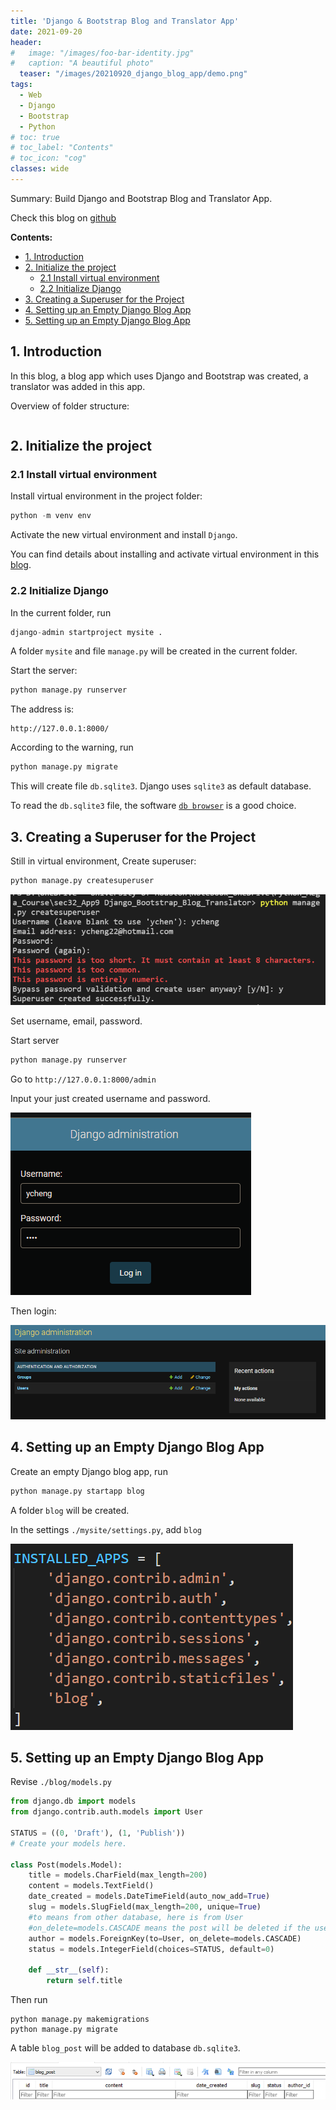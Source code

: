 ```yaml
---
title: 'Django & Bootstrap Blog and Translator App'
date: 2021-09-20
header:
#   image: "/images/foo-bar-identity.jpg"
#   caption: "A beautiful photo"
  teaser: "/images/20210920_django_blog_app/demo.png"
tags:
  - Web
  - Django
  - Bootstrap
  - Python
# toc: true
# toc_label: "Contents"
# toc_icon: "cog"
classes: wide
---
```


Summary: Build Django and Bootstrap Blog and Translator App.

Check this blog on [github](#)

**Contents:**
- [1. Introduction](#1-introduction)
- [2. Initialize the project](#2-initialize-the-project)
  - [2.1 Install virtual environment](#21-install-virtual-environment)
  - [2.2 Initialize Django](#22-initialize-django)
- [3. Creating a Superuser for the Project](#3-creating-a-superuser-for-the-project)
- [4. Setting up an Empty Django Blog App](#4-setting-up-an-empty-django-blog-app)
- [5. Setting up an Empty Django Blog App](#5-setting-up-an-empty-django-blog-app)


## 1. Introduction

In this blog, a blog app which uses Django and Bootstrap was created, a translator was added in this app.

Overview of folder structure:
```

```

## 2. Initialize the project
### 2.1 Install virtual environment

Install virtual environment in the project folder: 

```python
python -m venv env
```

Activate the new virtual environment and install `Django`.

You can find details about installing and activate virtual environment in this [blog](https://ycheng22.github.io/Deploy_web_app_on_Heroku/).

### 2.2 Initialize Django

In the current folder, run

```python
django-admin startproject mysite .
```

A folder `mysite` and file `manage.py` will be created in the current folder.

Start the server:

```python
python manage.py runserver
```

The address is: 

```
http://127.0.0.1:8000/
```

According to the warning, run

```python
python manage.py migrate
``` 

This will create file `db.sqlite3`. Django uses `sqlite3` as default database.

To read the `db.sqlite3` file, the software [`db browser`](https://sqlitebrowser.org/) is a good choice.

## 3. Creating a Superuser for the Project

Still in virtual environment, Create superuser:

```python
python manage.py createsuperuser
```

![name](/images/20210920_django_blog_app/superuser.png)

Set username, email, password.

Start server

```python
python manage.py runserver
```
Go to `http://127.0.0.1:8000/admin`

Input your just created username and password.

![name](/images/20210920_django_blog_app/superuser_login.png)

Then login: 

![name](/images/20210920_django_blog_app/superuser_login_in.png)

## 4. Setting up an Empty Django Blog App

Create an empty Django blog app, run

```python
python manage.py startapp blog
```

A folder `blog` will be created.

In the settings `./mysite/settings.py`, add `blog`

![name](/images/20210920_django_blog_app/setting_blog.png)

## 5. Setting up an Empty Django Blog App

Revise `./blog/models.py`

```python
from django.db import models
from django.contrib.auth.models import User

STATUS = ((0, 'Draft'), (1, 'Publish'))
# Create your models here.

class Post(models.Model):
    title = models.CharField(max_length=200)
    content = models.TextField()
    date_created = models.DateTimeField(auto_now_add=True)
    slug = models.SlugField(max_length=200, unique=True)
    #to means from other database, here is from User
    #on_delete=models.CASCADE means the post will be deleted if the use was deleted from database
    author = models.ForeignKey(to=User, on_delete=models.CASCADE)
    status = models.IntegerField(choices=STATUS, default=0)

    def __str__(self):
        return self.title
```

Then run

```
python manage.py makemigrations
python manage.py migrate
```

A table `blog_post` will be added to database `db.sqlite3`.

![name](/images/20210920_django_blog_app/db_table_create.png)



